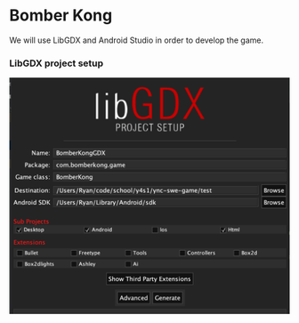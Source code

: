 # Bomber Kong

We will use LibGDX and Android Studio in order to develop the game.

### LibGDX project setup

![LibGDX Project Setup](/images/LibGDXProjectSetup.png)